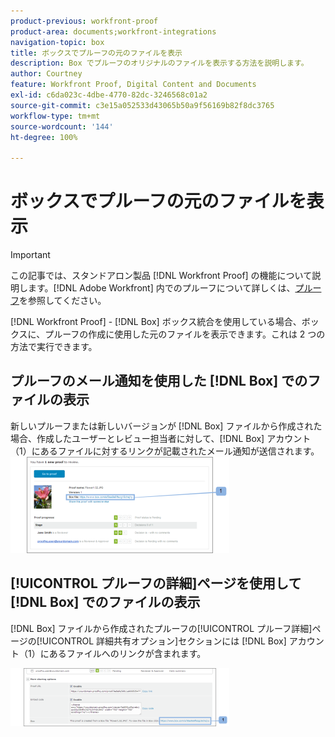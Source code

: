 ```yaml
---
product-previous: workfront-proof
product-area: documents;workfront-integrations
navigation-topic: box
title: ボックスでプルーフの元のファイルを表示
description: Box でプルーフのオリジナルのファイルを表示する方法を説明します。
author: Courtney
feature: Workfront Proof, Digital Content and Documents
exl-id: c6da023c-4dbe-4770-82dc-3246568c01a2
source-git-commit: c3e15a052533d43065b50a9f56169b82f8dc3765
workflow-type: tm+mt
source-wordcount: '144'
ht-degree: 100%

---
```


# ボックスでプルーフの元のファイルを表示

>[!IMPORTANT]
>
>この記事では、スタンドアロン製品 [!DNL Workfront Proof] の機能について説明します。[!DNL Adobe Workfront] 内でのプルーフについて詳しくは、[プルーフ](../../../review-and-approve-work/proofing/proofing.md)を参照してください。

[!DNL Workfront Proof] - [!DNL Box] ボックス統合を使用している場合、ボックスに、プルーフの作成に使用した元のファイルを表示できます。これは 2 つの方法で実行できます。

## プルーフのメール通知を使用した [!DNL Box] でのファイルの表示

新しいプルーフまたは新しいバージョンが [!DNL Box] ファイルから作成された場合、作成したユーザーとレビュー担当者に対して、[!DNL Box] アカウント（1）にあるファイルに対するリンクが記載されたメール通知が送信されます。\
![Box_-_Email_Notification.png](assets/box---email-notification-350x154.png)

## [!UICONTROL プルーフの詳細]ページを使用して [!DNL Box] でのファイルの表示

[!DNL Box] ファイルから作成されたプルーフの[!UICONTROL プルーフ詳細]ページの[!UICONTROL 詳細共有オプション]セクションには [!DNL Box] アカウント（1）にあるファイルへのリンクが含まれます。

![Box_-_Proof_Details_page.png](assets/box---proof-details-page-350x93.png)
